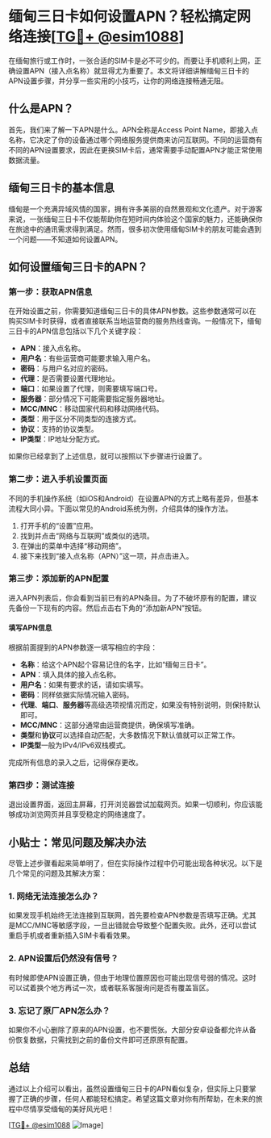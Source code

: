 # 缅甸三日卡如何设置APN？轻松搞定网络连接[[TG💪+ @esim1088](https://t.me/s/esim1088)]

在缅甸旅行或工作时，一张合适的SIM卡是必不可少的。而要让手机顺利上网，正确设置APN（接入点名称）就显得尤为重要了。本文将详细讲解缅甸三日卡的APN设置步骤，并分享一些实用的小技巧，让你的网络连接畅通无阻。

## 什么是APN？

首先，我们来了解一下APN是什么。APN全称是Access Point Name，即接入点名称，它决定了你的设备通过哪个网络服务提供商来访问互联网。不同的运营商有不同的APN设置要求，因此在更换SIM卡后，通常需要手动配置APN才能正常使用数据流量。

## 缅甸三日卡的基本信息

缅甸是一个充满异域风情的国家，拥有许多美丽的自然景观和文化遗产。对于游客来说，一张缅甸三日卡不仅能帮助你在短时间内体验这个国家的魅力，还能确保你在旅途中的通讯需求得到满足。然而，很多初次使用缅甸SIM卡的朋友可能会遇到一个问题——不知道如何设置APN。

## 如何设置缅甸三日卡的APN？

### 第一步：获取APN信息

在开始设置之前，你需要知道缅甸三日卡的具体APN参数。这些参数通常可以在购买SIM卡时获得，或者直接联系当地运营商的服务热线查询。一般情况下，缅甸三日卡的APN信息包括以下几个关键字段：

- **APN**：接入点名称。
- **用户名**：有些运营商可能要求输入用户名。
- **密码**：与用户名对应的密码。
- **代理**：是否需要设置代理地址。
- **端口**：如果设置了代理，则需要填写端口号。
- **服务器**：部分情况下可能需要指定服务器地址。
- **MCC/MNC**：移动国家代码和移动网络代码。
- **类型**：用于区分不同类型的连接方式。
- **协议**：支持的协议类型。
- **IP类型**：IP地址分配方式。

如果你已经拿到了上述信息，就可以按照以下步骤进行设置了。

### 第二步：进入手机设置页面

不同的手机操作系统（如iOS和Android）在设置APN的方式上略有差异，但基本流程大同小异。下面以常见的Android系统为例，介绍具体的操作方法。

1. 打开手机的“设置”应用。
2. 找到并点击“网络与互联网”或类似的选项。
3. 在弹出的菜单中选择“移动网络”。
4. 接下来找到“接入点名称（APN）”这一项，并点击进入。

### 第三步：添加新的APN配置

进入APN列表后，你会看到当前已有的APN条目。为了不破坏原有的配置，建议先备份一下现有的内容。然后点击右下角的“添加新APN”按钮。

#### 填写APN信息

根据前面提到的APN参数逐一填写相应的字段：

- **名称**：给这个APN起个容易记住的名字，比如“缅甸三日卡”。
- **APN**：填入具体的接入点名称。
- **用户名**：如果有要求的话，请如实填写。
- **密码**：同样依据实际情况输入密码。
- **代理**、**端口**、**服务器**等高级选项视情况而定，如果没有特别说明，则保持默认即可。
- **MCC/MNC**：这部分通常由运营商提供，确保填写准确。
- **类型**和**协议**可以选择自动匹配，大多数情况下默认值就可以正常工作。
- **IP类型**一般为IPv4/IPv6双栈模式。

完成所有信息的录入之后，记得保存更改。

### 第四步：测试连接

退出设置界面，返回主屏幕，打开浏览器尝试加载网页。如果一切顺利，你应该能够成功浏览网页并且享受稳定的网络速度了。

## 小贴士：常见问题及解决办法

尽管上述步骤看起来简单明了，但在实际操作过程中仍可能出现各种状况。以下是几个常见的问题及其解决方案：

### 1. 网络无法连接怎么办？

如果发现手机始终无法连接到互联网，首先要检查APN参数是否填写正确。尤其是MCC/MNC等敏感字段，一旦出错就会导致整个配置失败。此外，还可以尝试重启手机或者重新插入SIM卡看看效果。

### 2. APN设置后仍然没有信号？

有时候即使APN设置正确，但由于地理位置原因也可能出现信号弱的情况。这时可以试着换个地方再试一次，或者联系客服询问是否有覆盖盲区。

### 3. 忘记了原厂APN怎么办？

如果你不小心删除了原来的APN设置，也不要慌张。大部分安卓设备都允许从备份恢复数据，只需找到之前的备份文件即可还原原有配置。

## 总结

通过以上介绍可以看出，虽然设置缅甸三日卡的APN看似复杂，但实际上只要掌握了正确的步骤，任何人都能轻松搞定。希望这篇文章对你有所帮助，在未来的旅程中尽情享受缅甸的美好风光吧！

[[TG💪+ @esim1088](https://t.me/s/esim1088) ![Image](https://i.postimg.cc/4NQfJmqS/Snipaste-2025-05-13-00-14-12.png)]